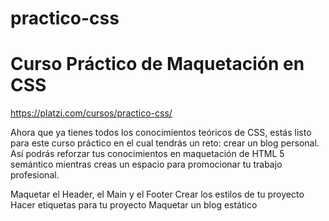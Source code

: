 # practico-css

# Curso Práctico de Maquetación en CSS

https://platzi.com/cursos/practico-css/

Ahora que ya tienes todos los conocimientos teóricos de CSS, estás listo para este curso práctico en el cual tendrás un reto: crear un blog personal. Así podrás reforzar tus conocimientos en maquetación de HTML 5 semántico mientras creas un espacio para promocionar tu trabajo profesional.

Maquetar el Header, el Main y el Footer
Crear los estilos de tu proyecto
Hacer etiquetas para tu proyecto
Maquetar un blog estático